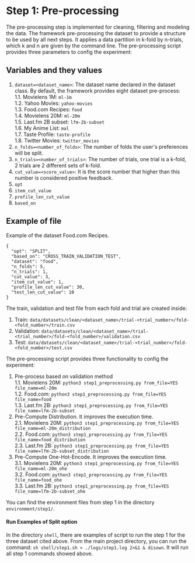 # Step 1: Pre-processing
The pre-processing step is implemented for cleaning, filtering and modeling the data.
The framework pre-processing the dataset to provide a structure to be used by all next steps.
It applies a data partition in k-fold by n-trials, which k and n are given by the command line.
The pre-processing script provides three parameters to config the experiment:

## Variables and they values
1. `dataset=<dataset_name>`: The dataset name declared in the dataset class. By default, the framework provides eight dataset pre-process:  
1.1. Movielens 1M: `ml-1m`  
1.2. Yahoo Movies: `yahoo-movies`  
1.3. Food.com Recipes: `food`   
1.4. Movielens 20M: `ml-20m`  
1.5. Last.fm 2B subset: `lfm-2b-subset`  
1.6. My Anime List: `mal`   
1.7. Taste Profile: `taste-profile`  
1.8. Twitter Movies: `twitter_movies`   
2. `n_folds=<number_of_folds>`: The number of folds the user's preferences will be split.
3. `n_trials=<number_of_trials>`: The number of trials, one trial is a k-fold, 2 trials are 2 different sets of k-fold.
4. `cut_value=<score_value>`: It is the score number that higher than this number is considered positive feedback.
5. `opt`
6. `item_cut_value`
7. `profile_len_cut_value`
8. `based_on`

## Example of file  
Example of the dataset Food.com Recipes.
```
{
  "opt": "SPLIT",
  "based_on": "CROSS_TRAIN_VALIDATION_TEST",
  "dataset": "food",
  "n_folds": 5,
  "n_trials": 1,
  "cut_value": 3,
  "item_cut_value": 1,
  "profile_len_cut_value": 30,
  "test_len_cut_value": 10
}
```
The train, validation and test file from each fold and trial are created inside:
1. Train: `data/datasets/clean/<dataset_name>/trial-<trial_number>/fold-<fold_number>/train.csv`
2. Validation: `data/datasets/clean/<dataset_name>/trial-<trial_number>/fold-<fold_number>/validation.csv`  
3. Test: `data/datasets/clean/<dataset_name>/trial-<trial_number>/fold-<fold_number>/test.csv`  


The pre-processing script provides three functionality to config the experiment:  

1. Pre-process based on validation method  
   1.1. Movielens 20M: `python3 step1_preprocessing.py from_file=YES file_name=ml-20m`  
   1.2. Food.com: `python3 step1_preprocessing.py from_file=YES file_name=food`  
   1.3. Last.fm 2B: `python3 step1_preprocessing.py from_file=YES file_name=lfm-2b-subset`  
2. Pre-Compute Distribution. It improves the execution time.  
   2.1. Movielens 20M: `python3 step1_preprocessing.py from_file=YES file_name=ml-20m_distribution`  
   2.2. Food.com: `python3 step1_preprocessing.py from_file=YES file_name=food_distribution`  
   2.3. Last.fm 2B: `python3 step1_preprocessing.py from_file=YES file_name=lfm-2b-subset_distribution`  
3. Pre-Compute One-Hot-Encode. It improves the execution time.  
   3.1. Movielens 20M: `python3 step1_preprocessing.py from_file=YES file_name=ml-20m_ohe`  
   3.2. Food.com: `python3 step1_preprocessing.py from_file=YES file_name=food_ohe`  
   3.3. Last.fm 2B: `python3 step1_preprocessing.py from_file=YES file_name=lfm-2b-subset_ohe`  

You can find the environment files from step 1 in the directory `environment/step1/`.

#### Run Examples of Split option
In the directory `shell`, there are examples of script to run the step 1 for the three dataset cited above.
From the main project directory, you can run the command: `sh shell/step1.sh > ./logs/step1.log 2>&1 & disown`.
It will run all step 1 commands showed above.